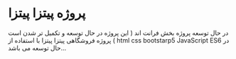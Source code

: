 # پروژه پیتزا پیتزا 
در حال توسعه پروژه بخش فرانت اند ( این پروژه در حال توسعه و تکمیل تر شدن است ) 
پروژه فروشگاهی پیتزا پیتزا با استفاده از html css bootstarp5 JavaScript ES6 در حال توسعه می باشد...
